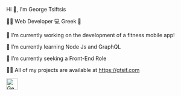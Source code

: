    Hi 👋, I'm George Tsiftsis

🚶🏻 Web Developer 💻  Greek 🌊

🔭 I’m currently working on the development of a fitness mobile app!

🌱 I’m currently learning Node Js and GraphQL

🤝 I’m currently seeking a Front-End  Role

🧑‍💻 All of my projects are available at https://gtsif.com
<a >

<a href="mailto:gtsiff@gmail.com" > <img
align="left"
alt="George Tsiftsis GMail"
width="30px"
src="https://image.flaticon.com/icons/png/512/732/732200.png" />
   </a>

<!---
GeorgeTsiftsis/GeorgeTsiftsis is a ✨ special ✨ repository because its `README.md` (this file) appears on your GitHub profile.
You can click the Preview link to take a look at your changes.
--->
